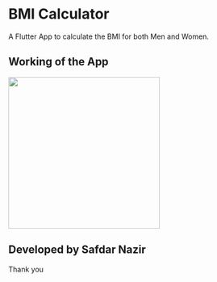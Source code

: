 # BMI Calculator

A Flutter App to calculate the BMI for both Men and Women.


## Working of the App

<img src="https://github.com/Safdar-Nazir/Images/blob/master/BMI%20Calculator%20Gif.gif" width="300">


## Developed by Safdar Nazir

Thank you

